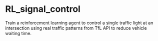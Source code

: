 # RL_signal_control
Train a reinforcement learning agent to control a single traffic light at an intersection using real traffic patterns from TfL API to reduce vehicle waiting time.
